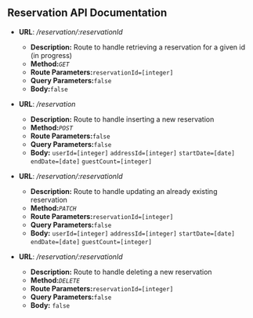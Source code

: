 **Reservation API Documentation**
----

* **URL**: _/reservation/:reservationId_
    *  **Description:** Route to handle retrieving a reservation for a given id (in progress)
    *  **Method:**_`GET`_
    *  **Route Parameters:**`reservationId=[integer]`
    *  **Query Parameters:**`false`
    *  **Body:**`false`

* **URL**: _/reservation_
    *  **Description:** Route to handle inserting a new reservation
    *  **Method:**_`POST`_
    *  **Route Parameters:**`false`
    *  **Query Parameters:**`false`
    *  **Body:** `userId=[integer]` `addressId=[integer]` `startDate=[date]` `endDate=[date]` `guestCount=[integer]`

* **URL**: _/reservation/:reservationId_
    *  **Description:** Route to handle updating an already existing reservation 
    *  **Method:**_`PATCH`_
    *  **Route Parameters:**`reservationId=[integer]`
    *  **Query Parameters:**`false`
    *  **Body:** `userId=[integer]` `addressId=[integer]` `startDate=[date]` `endDate=[date]` `guestCount=[integer]` 

* **URL**: _/reservation/:reservationId_
    *  **Description:** Route to handle deleting a new reservation
    *  **Method:**_`DELETE`_
    *  **Route Parameters:**`reservationId=[integer]`
    *  **Query Parameters:**`false`
    *  **Body:** `false` 
